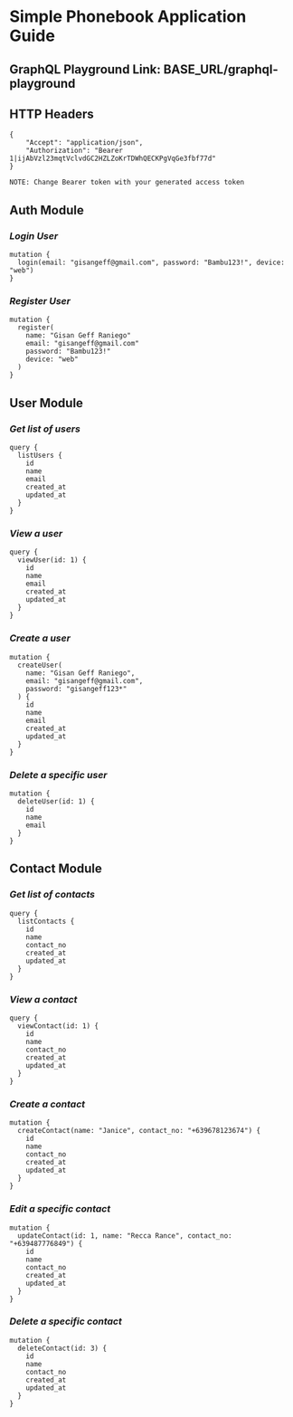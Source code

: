 # Simple Phonebook Application Guide

## GraphQL Playground Link: BASE_URL/graphql-playground

## HTTP Headers

```
{
	"Accept": "application/json",
	"Authorization": "Bearer 1|ijAbVzl23mqtVclvdGC2HZLZoKrTDWhQECKPgVqGe3fbf77d"
}

NOTE: Change Bearer token with your generated access token
```

## Auth Module
### *Login User*

```
mutation {
  login(email: "gisangeff@gmail.com", password: "Bambu123!", device: "web")
}
```

### *Register User*

```
mutation {
  register(
    name: "Gisan Geff Raniego"
    email: "gisangeff@gmail.com"
    password: "Bambu123!"
    device: "web"
  )
}
```



## User Module
### *Get list of users*

```
query {
  listUsers {
    id
    name
    email
    created_at
    updated_at
  }
}
```


### *View a user*

```
query {
  viewUser(id: 1) {
    id
    name
    email
    created_at
    updated_at
  }
}
```


### *Create a user*

```
mutation {
  createUser(
    name: "Gisan Geff Raniego",
    email: "gisangeff@gmail.com",
    password: "gisangeff123*"
  ) {
    id
    name
    email
    created_at
    updated_at
  }
}
```


### *Delete a specific user*

```
mutation {
  deleteUser(id: 1) {
    id
    name
    email
  }
}
```



## Contact Module
### *Get list of contacts*

```
query {
  listContacts {
    id
    name
    contact_no
    created_at
    updated_at
  }
}
```


### *View a contact*

```
query {
  viewContact(id: 1) {
    id
    name
    contact_no
    created_at
    updated_at
  }
}
```


### *Create a contact*

```
mutation {
  createContact(name: "Janice", contact_no: "+639678123674") {
    id
    name
    contact_no
    created_at
    updated_at
  }
}
```


### *Edit a specific contact*

```
mutation {
  updateContact(id: 1, name: "Recca Rance", contact_no: "+639487776849") {
    id
    name
    contact_no
    created_at
    updated_at
  }
}
```


### *Delete a specific contact*

```
mutation {
  deleteContact(id: 3) {
    id
    name
    contact_no
    created_at
    updated_at
  }
}
```
